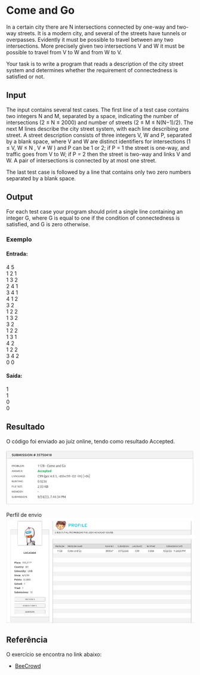 
# Come and Go 

In a certain city there are N intersections connected by one-way and two-way streets. It is a modern city, and several of the streets have tunnels or overpasses. Evidently it must be possible to travel between any two intersections. More precisely given two intersections V and W it must be possible to travel from V to W and from W to V.

Your task is to write a program that reads a description of the city street system and determines whether the requirement of connectedness is satisfied or not.

## Input
The input contains several test cases. The first line of a test case contains two integers N and M, separated by a space, indicating the number of intersections (2 ≤ N ≤ 2000) and number of streets (2 ≤ M ≤ N(N−1)/2). The next M lines describe the city street system, with each line describing one street. A street description consists of three integers V, W and P, separated by a blank space, where V and W are distinct identifiers for intersections (1 ≤ V, W ≤ N , V ≠ W ) and P can be 1 or 2; if P = 1 the street is one-way, and traffic goes from V to W; if P = 2 then the street is two-way and links V and W. A pair of intersections is connected by at most one street.

The last test case is followed by a line that contains only two zero numbers separated by a blank space.

## Output

For each test case your program should print a single line containing an integer G, where G is equal to one if the condition of connectedness is satisfied, and G is zero otherwise.

### Exemplo  
#### Entrada:  
4 5<br>
1 2 1<br>
1 3 2<br>
2 4 1<br>
3 4 1<br>
4 1 2<br>
3 2<br>
1 2 2<br>
1 3 2<br>
3 2<br>
1 2 2<br>
1 3 1<br>
4 2<br>
1 2 2<br>
3 4 2<br>
0 0<br>
#### Saída:  
1<br>
1<br>
0<br>
0<br>
## Resultado

O código foi enviado ao juíz online, tendo como resultado Accepted.

![](../Assets/Ir%20E%20Vir/IrEVirAccepted.png)

Perfil de envio
![](../Assets/Ir%20E%20Vir/PefilBeeCrowd.png)

## Referência

O exercício se encontra no link abaixo:
- [BeeCrowd](https://www.beecrowd.com.br/judge/en/problems/view/1128)
